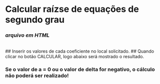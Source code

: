 # Calcular raízse de equações de segundo grau
###  *arquivo em HTML*
<br/>
## Inserir os valores de cada coeficiente no local solicitado.
## Quando clicar no botão CALCULAR, logo abaixo será mostrado o resultado.

### Se o valor de a = 0 ou o valor de delta for negativo, o cálculo não poderá ser realizado!
